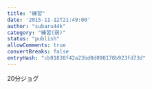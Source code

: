 ```yaml
---
title: "練習"
date: '2015-11-12T21:49:00'
author: "subaru44k"
category: "練習(弱)"
status: "publish"
allowComments: true
convertBreaks: false
entryHash: "cb01838f42a23bd0d098178b923fd73d"
---
```

20分ジョグ
